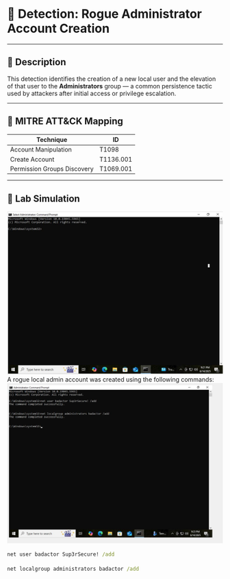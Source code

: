 # 🔐 Detection: Rogue Administrator Account Creation

---

## 🧭 Description

This detection identifies the creation of a new local user and the elevation of that user to the **Administrators** group — a common persistence tactic used by attackers after initial access or privilege escalation.

---

## 📌 MITRE ATT&CK Mapping

| Technique | ID |
|----------|----|
| Account Manipulation | T1098 |
| Create Account | T1136.001 |
| Permission Groups Discovery | T1069.001 |

---

## 🧪 Lab Simulation
![Elevated Command Prompt](https://raw.githubusercontent.com/Dabruzzinator/Wazuh-Sysmon-Lab/main/screenshots/elevated-command-prompt.jpg)
A rogue local admin account was created using the following commands:
![Bad Actor Created](https://raw.githubusercontent.com/Dabruzzinator/Wazuh-Sysmon-Lab/main/screenshots/Badactor-creation.jpg)
```cmd
net user badactor Sup3rSecure! /add

net localgroup administrators badactor /add


